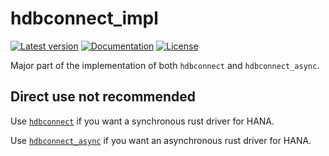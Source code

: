 # hdbconnect_impl

[![Latest version](https://img.shields.io/crates/v/hdbconnect_impl.svg)](https://crates.io/crates/hdbconnect_impl)
[![Documentation](https://docs.rs/hdbconnect_impl/badge.svg)](https://docs.rs/hdbconnect_impl)
[![License](https://img.shields.io/crates/l/hdbconnect_impl.svg)](https://github.com/emabee/hdbconnect_impl)

Major part of the implementation of both `hdbconnect` and `hdbconnect_async`.

## Direct use not recommended

Use [`hdbconnect`](https://crates.io/crates/hdbconnect)
if you want a synchronous rust driver for HANA.

Use [`hdbconnect_async`](https://crates.io/crates/hdbconnect_async)
if you want an asynchronous rust driver for HANA.
